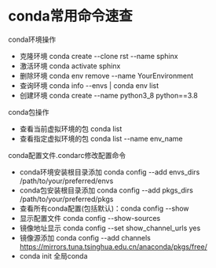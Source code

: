 # conda常用命令速查


conda环境操作
- 克隆环境 conda create --clone rst --name sphinx
- 激活环境 conda activate sphinx
- 删除环境 conda env remove --name YourEnvironment
- 查询环境 conda info --envs | conda env list
- 创建环境 conda create --name python3_8 python==3.8

conda包操作
- 查看当前虚拟环境的包 conda list
- 查看指定虚拟环境的包 conda list --name env_name


conda配置文件.condarc修改配置命令
- conda环境安装根目录添加 conda config --add envs_dirs /path/to/your/preferred/envs
- conda包安装根目录添加 conda config --add pkgs_dirs /path/to/your/preferred/pkgs
- 查看所有conda配置(包括默认)：conda config --show
- 显示配置文件 conda config --show-sources
- 镜像地址显示 conda config --set show_channel_urls yes
- 镜像源添加 conda config --add channels https://mirrors.tuna.tsinghua.edu.cn/anaconda/pkgs/free/
- conda init 全局conda